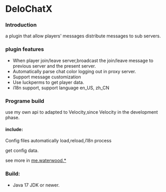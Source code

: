 # DeloChatX
### Introduction
  a plugin that allow players' messages distribute messages to sub servers.
### plugin features
* When player join/leave server,broadcast the join/leave message to previous server and the present server.
* Automatically parse chat color logging out in proxy server.
* Support message customization
* Use luckperms to get player data.
* i18n support, support language en_US, zh_CN

### Programe build
  use my own api to adapted to Velocity,since Velocity in the development phase.
  #### include:
  Config files automatically load,reload,i18n process
  
  get config data.
  
  see more in [me.waterwood.*](https://github.com/Danburen/DeloChatX/tree/main/src/main/java/me/waterwood)

### Build:
* Java 17 JDK or newer. 
